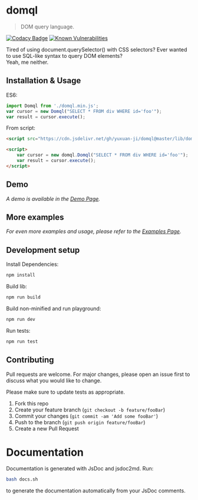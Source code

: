 # domql
> DOM query language.

[![Codacy Badge](https://api.codacy.com/project/badge/Grade/435de61743134f549100edd8b737a198)](https://www.codacy.com/app/yuxuan98/domql?utm_source=github.com&amp;utm_medium=referral&amp;utm_content=yuxuan-ji/domql&amp;utm_campaign=Badge_Grade)
[![Known Vulnerabilities](https://snyk.io/test/github/yuxuan-ji/domql/badge.svg?targetFile=package.json)](https://snyk.io/test/github/yuxuan-ji/domql?targetFile=package.json)

Tired of using document.querySelector() with CSS selectors? Ever wanted to use SQL-like syntax to query DOM elements?<br/>
Yeah, me neither.

## Installation & Usage

ES6:

```javascript
import Domql from './domql.min.js';
var cursor = new Domql("SELECT * FROM div WHERE id='foo'");
var result = cursor.execute();
```

From script:

```html
<script src="https://cdn.jsdelivr.net/gh/yuxuan-ji/domql@master/lib/domql.min.js"></script>

<script>
    var cursor = new domql.Domql("SELECT * FROM div WHERE id='foo'");
    var result = cursor.execute();
</script>
```
## Demo

_A demo is available in the [Demo Page][demo]._

## More examples

_For even more examples and usage, please refer to the [Examples Page][examples]._

## Development setup

Install Dependencies:

```sh
npm install
```

Build lib:

```sh
npm run build
```

Build non-minified and run playground:

```sh
npm run dev
```

Run tests:

```sh
npm run test
```


## Contributing

Pull requests are welcome. For major changes, please open an issue first to discuss what you would like to change.

Please make sure to update tests as appropriate.

1. Fork this repo
2. Create your feature branch (`git checkout -b feature/fooBar`)
3. Commit your changes (`git commit -am 'Add some fooBar'`)
4. Push to the branch (`git push origin feature/fooBar`)
5. Create a new Pull Request

# Documentation

Documentation is generated with JsDoc and jsdoc2md. Run:

```sh
bash docs.sh
```
to generate the documentation automatically from your JsDoc comments.

<!-- Markdown link & img dfn's -->
[examples]: https://yuxuan-ji.github.io/domql/#examples
[demo]: https://yuxuan-ji.github.io/domql/#demo
